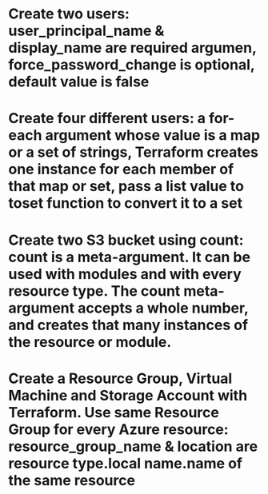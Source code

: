 # Create two users: user_principal_name & display_name are required argumen, force_password_change is optional, default value is false
# Create four different users: a for-each argument whose value is a map or a set of strings, Terraform creates one instance for each member of that map or set, pass a list value to toset function to convert it to a set
# Create two S3 bucket using count: count is a meta-argument. It can be used with modules and with every resource type. The count meta-argument accepts a whole number, and creates that many instances of the resource or module.
# Create a Resource Group, Virtual Machine and Storage Account with Terraform. Use same Resource Group for every Azure resource: resource_group_name & location are resource type.local name.name of the same resource
